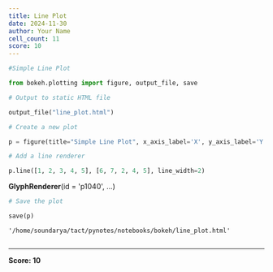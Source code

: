 ```yaml
---
title: Line Plot
date: 2024-11-30
author: Your Name
cell_count: 11
score: 10
---
```


```python
#Simple Line Plot
```


```python
from bokeh.plotting import figure, output_file, save
```


```python
# Output to static HTML file
```


```python
output_file("line_plot.html")
```


```python
# Create a new plot
```


```python
p = figure(title="Simple Line Plot", x_axis_label='X', y_axis_label='Y')
```


```python
# Add a line renderer
```


```python
p.line([1, 2, 3, 4, 5], [6, 7, 2, 4, 5], line_width=2)
```




<div style="display: table;"><div style="display: table-row;"><div style="display: table-cell;"><b title="bokeh.models.renderers.glyph_renderer.GlyphRenderer">GlyphRenderer</b>(</div><div style="display: table-cell;">id&nbsp;=&nbsp;'p1040', <span id="p1044" style="cursor: pointer;">&hellip;)</span></div></div><div class="p1043" style="display: none;"><div style="display: table-cell;"></div><div style="display: table-cell;">context_menu&nbsp;=&nbsp;None,</div></div><div class="p1043" style="display: none;"><div style="display: table-cell;"></div><div style="display: table-cell;">coordinates&nbsp;=&nbsp;None,</div></div><div class="p1043" style="display: none;"><div style="display: table-cell;"></div><div style="display: table-cell;">data_source&nbsp;=&nbsp;ColumnDataSource(id='p1034', ...),</div></div><div class="p1043" style="display: none;"><div style="display: table-cell;"></div><div style="display: table-cell;">glyph&nbsp;=&nbsp;Line(id='p1037', ...),</div></div><div class="p1043" style="display: none;"><div style="display: table-cell;"></div><div style="display: table-cell;">group&nbsp;=&nbsp;None,</div></div><div class="p1043" style="display: none;"><div style="display: table-cell;"></div><div style="display: table-cell;">hover_glyph&nbsp;=&nbsp;None,</div></div><div class="p1043" style="display: none;"><div style="display: table-cell;"></div><div style="display: table-cell;">js_event_callbacks&nbsp;=&nbsp;{},</div></div><div class="p1043" style="display: none;"><div style="display: table-cell;"></div><div style="display: table-cell;">js_property_callbacks&nbsp;=&nbsp;{},</div></div><div class="p1043" style="display: none;"><div style="display: table-cell;"></div><div style="display: table-cell;">level&nbsp;=&nbsp;'glyph',</div></div><div class="p1043" style="display: none;"><div style="display: table-cell;"></div><div style="display: table-cell;">muted&nbsp;=&nbsp;False,</div></div><div class="p1043" style="display: none;"><div style="display: table-cell;"></div><div style="display: table-cell;">muted_glyph&nbsp;=&nbsp;Line(id='p1039', ...),</div></div><div class="p1043" style="display: none;"><div style="display: table-cell;"></div><div style="display: table-cell;">name&nbsp;=&nbsp;None,</div></div><div class="p1043" style="display: none;"><div style="display: table-cell;"></div><div style="display: table-cell;">nonselection_glyph&nbsp;=&nbsp;Line(id='p1038', ...),</div></div><div class="p1043" style="display: none;"><div style="display: table-cell;"></div><div style="display: table-cell;">propagate_hover&nbsp;=&nbsp;False,</div></div><div class="p1043" style="display: none;"><div style="display: table-cell;"></div><div style="display: table-cell;">selection_glyph&nbsp;=&nbsp;'auto',</div></div><div class="p1043" style="display: none;"><div style="display: table-cell;"></div><div style="display: table-cell;">subscribed_events&nbsp;=&nbsp;PropertyValueSet(),</div></div><div class="p1043" style="display: none;"><div style="display: table-cell;"></div><div style="display: table-cell;">syncable&nbsp;=&nbsp;True,</div></div><div class="p1043" style="display: none;"><div style="display: table-cell;"></div><div style="display: table-cell;">tags&nbsp;=&nbsp;[],</div></div><div class="p1043" style="display: none;"><div style="display: table-cell;"></div><div style="display: table-cell;">view&nbsp;=&nbsp;CDSView(id='p1041', ...),</div></div><div class="p1043" style="display: none;"><div style="display: table-cell;"></div><div style="display: table-cell;">visible&nbsp;=&nbsp;True,</div></div><div class="p1043" style="display: none;"><div style="display: table-cell;"></div><div style="display: table-cell;">x_range_name&nbsp;=&nbsp;'default',</div></div><div class="p1043" style="display: none;"><div style="display: table-cell;"></div><div style="display: table-cell;">y_range_name&nbsp;=&nbsp;'default')</div></div></div>
<script>
(function() {
  let expanded = false;
  const ellipsis = document.getElementById("p1044");
  ellipsis.addEventListener("click", function() {
    const rows = document.getElementsByClassName("p1043");
    for (let i = 0; i < rows.length; i++) {
      const el = rows[i];
      el.style.display = expanded ? "none" : "table-row";
    }
    ellipsis.innerHTML = expanded ? "&hellip;)" : "&lsaquo;&lsaquo;&lsaquo;";
    expanded = !expanded;
  });
})();
</script>





```python
# Save the plot
```


```python
save(p)
```




    '/home/soundarya/tact/pynotes/notebooks/bokeh/line_plot.html'




```python

```


---
**Score: 10**

